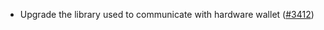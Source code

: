 - Upgrade the library used to communicate with hardware wallet
  ([\#3412](https://github.com/anoma/namada/pull/3412))